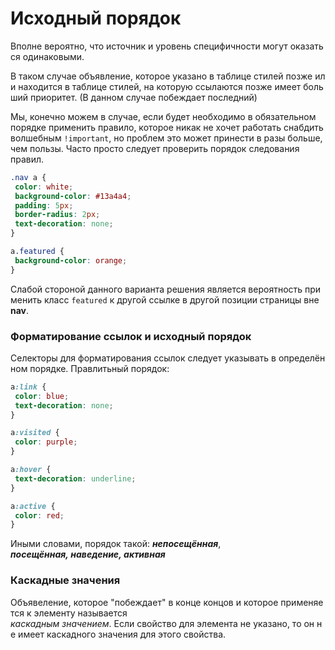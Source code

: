 # Исходный порядок

Вполне вероятно, что источник и уровень специфичности могут оказаться одинаковыми.

В таком случае объявление, которое указано в таблице стилей позже или находится в таблице стилей, на которую ссылаются позже имеет больший приоритет. (В данном случае побеждает последний) 

Мы, конечно можем в случае, если будет необходимо в обязательном порядке применить правило, которое никак не хочет работать снабдить волшебным ```!important```, но проблем это может принести в разы больше, чем пользы. Часто просто следует проверить порядок следования правил.

```css
.nav a {
 color: white;
 background-color: #13a4a4;
 padding: 5px;
 border-radius: 2px;
 text-decoration: none;
}

a.featured { 
 background-color: orange;
}

```
 

Слабой стороной данного варианта решения является вероятность применить класс ```featured``` к другой ссылке в другой позиции страницы вне **nav**.  

### Форматирование ссылок и исходный порядок 

Селекторы для форматирования ссылок следует указывать в определённом порядке. Правлитьный порядок: 

```css 
a:link {
 color: blue;
 text-decoration: none;
} 

a:visited {
 color: purple;
}

a:hover {
 text-decoration: underline;
}

a:active {
 color: red;
}

```

  

Иными словами, порядок такой: ***непосещённая***, ***посещённая, наведение, активная***

### Каскадные значения  

Объявеление, которое "побеждает" в конце концов и которое применяется к элементу называется *каскадным значением*. Если свойство для элемента не указано, то он не имеет каскадного значения для этого свойства.